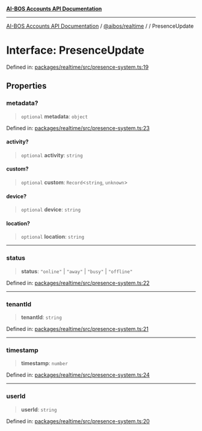 [**AI-BOS Accounts API Documentation**](../../../README.md)

***

[AI-BOS Accounts API Documentation](../../../README.md) / [@aibos/realtime](../README.md) / [](../README.md) / PresenceUpdate

# Interface: PresenceUpdate

Defined in: [packages/realtime/src/presence-system.ts:19](https://github.com/pohlai88/accounts/blob/48103fb36d28b2b9bfb33472b6de2f719773cde9/packages/realtime/src/presence-system.ts#L19)

## Properties

### metadata?

> `optional` **metadata**: `object`

Defined in: [packages/realtime/src/presence-system.ts:23](https://github.com/pohlai88/accounts/blob/48103fb36d28b2b9bfb33472b6de2f719773cde9/packages/realtime/src/presence-system.ts#L23)

#### activity?

> `optional` **activity**: `string`

#### custom?

> `optional` **custom**: `Record`\<`string`, `unknown`\>

#### device?

> `optional` **device**: `string`

#### location?

> `optional` **location**: `string`

***

### status

> **status**: `"online"` \| `"away"` \| `"busy"` \| `"offline"`

Defined in: [packages/realtime/src/presence-system.ts:22](https://github.com/pohlai88/accounts/blob/48103fb36d28b2b9bfb33472b6de2f719773cde9/packages/realtime/src/presence-system.ts#L22)

***

### tenantId

> **tenantId**: `string`

Defined in: [packages/realtime/src/presence-system.ts:21](https://github.com/pohlai88/accounts/blob/48103fb36d28b2b9bfb33472b6de2f719773cde9/packages/realtime/src/presence-system.ts#L21)

***

### timestamp

> **timestamp**: `number`

Defined in: [packages/realtime/src/presence-system.ts:24](https://github.com/pohlai88/accounts/blob/48103fb36d28b2b9bfb33472b6de2f719773cde9/packages/realtime/src/presence-system.ts#L24)

***

### userId

> **userId**: `string`

Defined in: [packages/realtime/src/presence-system.ts:20](https://github.com/pohlai88/accounts/blob/48103fb36d28b2b9bfb33472b6de2f719773cde9/packages/realtime/src/presence-system.ts#L20)
